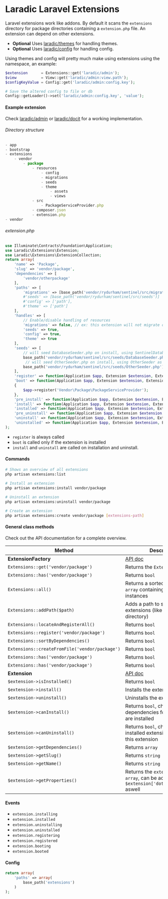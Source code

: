 Laradic Laravel Extensions
===============================

Laravel extensions work like addons. By default it scans the `extensions` directory for package directories containing a `extension.php` file.
An extension can depend on other extensions. 
  
- **Optional** Uses [laradic/themes](https://github.com/laradic/themes) for handling themes.
- **Optional** Uses [laradic/config](https://github.com/laradic/config) for handling config.

Using themes and config will pretty much make using extensions using the namespace, an example:

```php
$extension      = Extensions::get('laradic/admin');
$view           = View::get('laradic/admin:view.path');
$configKeyValue = Config::get('laradic/admin:config.key');

# Save the altered config to file or db
Config::getLoader()->set('laradic/admin:config.key', 'value');

```

#### Example extension
Check [laradic/admin](https://github.com/laradic/admin) or [laradic/docit](https://github.com/laradic/docit) for a working implementation.
  
###### Directory structure
```js
- app
- bootstrap
- extensions
    - vendor
        - package
            - resources
                - config
                - migrations
                - seeds
                - theme
                    - assets
                    - views
            - src
                - PackageServiceProvider.php
            - composer.json
            - extension.php
- vendor
```

###### extension.php
```php
use Illuminate\Contracts\Foundation\Application;
use Laradic\Extensions\Extension;
use Laradic\Extensions\ExtensionCollection;
return array(
    'name' => 'Package',
    'slug' => 'vendor/package',
    'dependencies' => [
        'vendor/otherpackage'
    ],
    'paths' => [
        'migrations' => [base_path('vendor/rydurham/sentinel/src/migrations')], // will get merged with the default config pointing to resources/migrations
        #'seeds' => [base_path('vendor/rydurham/sentinel/src/seeds')]
        #'config' => ['path'],
        #'theme' => ['path']
    ],
    'handles' => [
        // Enable/disable handling of resources
        'migrations' => false, // ex: this extension will not migrate on install/uninstall
        'seeds' => true,
        'config' => true,
        'theme' => true
    ],
    'seeds' => [
        // will seed DatabaseSeeder.php on install, using SentinelDatabaseSeeder as classname
        base_path('vendor/rydurham/sentinel/src/seeds/DatabaseSeeder.php') => 'SentinelDatabaseSeeder',
         // will seed OtherSeeder.php on install, using OtherSeeder as classname, derived from filename
        base_path('vendor/rydurham/sentinel/src/seeds/OtherSeeder.php') 
    ],
    'register' => function(Application $app, Extension $extension, ExtensionCollection $extensions){},
    'boot' => function(Application $app, Extension $extension, ExtensionCollection $extensions)
    {
        $app->register('Vendor\Package\PackageServiceProvider');
    },
    'pre_install' => function(Application $app, Extension $extension, ExtensionCollection $extensions){},
    'install' => function(Application $app, Extension $extension, ExtensionCollection $extensions){},
    'installed' => function(Application $app, Extension $extension, ExtensionCollection $extensions){},
    'pre_uninstall' => function(Application $app, Extension $extension, ExtensionCollection $extensions){},
    'uninstall' => function(Application $app, Extension $extension, ExtensionCollection $extensions){},
    'uninstalled' => function(Application $app, Extension $extension, ExtensionCollection $extensions){},
);
```
  
- `register` is always called
- `boot` is called only if the extension is installed
- `install` and `uninstall` are called on installation and uninstall.


#### Commands
```sh
# Shows an overview of all extensions
php artisan extensions:list 

# Install an extension
php artisan extensions:install vendor/package
 
# Uninstall an extension
php artisan extensions:uninstall vendor/package 

# Create an extension
php artisan extensions:create vendor/package [extensions-path] 
```

#### General class methods
Check out the API documentation for a complete overview.
  
| Method | Description |
|--------|-------------|
| **ExtensionFactory** | [API doc](http://doc.no.nl) |
| `Extensions::get('vendor/package')` | Returns the `Extension` instance |
| `Extensions::has('vendor/package')` | Returns `bool` |
| `Extensions::all()` | Returns a sorted by dependency `array` containing `Extension` instances |
| `Extensions::addPath($path)` | Adds a path to search for extensions (like the `extensions` directory) |
| `Extensions::locateAndRegisterAll()` | Returns `bool` |
| `Extensions::register('vendor/package')` | Returns `bool` |
| `Extensions::sortByDependencies()` | Returns `bool` |
| `Extensions::createFromFile('vendor/package')` | Returns `bool` |
| `Extensions::has('vendor/package')` | Returns `bool` |
| `Extensions::has('vendor/package')` | Returns `bool` |
| **Extension** | [API doc](http://doc.no.nl) |
| `$extension->isInstalled()` | Returns `bool` |
| `$extension->install()` | Installs the extension |
| `$extension->uninstall()` | Uninstalls the extension |
| `$extension->canInstall()` | Returns `bool`, checks if the dependencies for this extension are installed |
| `$extension->canUninstall()` | Returns `bool`, checks if other installed extensions depend on this extension |
| `$extension->getDependencies()` | Returns `array` |
| `$extension->getSlug()` | Returns `string` |
| `$extension->getName()` | Returns `string` |
| `$extension->getProperties()` | Returns the `extension.php` `array`, can be accessed using `$extension['dot.notation.key']` aswell |

#### Events
- `extension.installing`
- `extension.installed`
- `extension.uninstalling`
- `extension.uninstalled`
- `extension.registering`
- `extension.registered`
- `extension.booting`
- `extension.booted`

#### Config
```php
return array(
    'paths' => array(
        base_path('extensions')
    )
);
```
